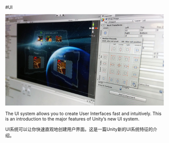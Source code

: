 #UI

![](Main/UI_Main.jpg)

The UI system allows you to create User Interfaces fast and intuitively. This is an introduction to the major features of Unity’s new UI system.

UI系统可以让你快速直观地创建用户界面。这是一篇Unity新的UI系统特征的介绍。

